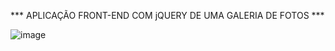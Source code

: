 *** APLICAÇÃO FRONT-END COM jQUERY DE UMA GALERIA DE FOTOS ***

![image](https://github.com/LopesA95/galeria-de-imagens/assets/123224432/1b7685aa-46c3-455b-a32e-68656bcb4f24)


